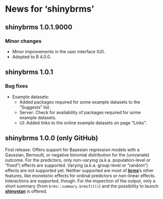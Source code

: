 
<!-- NEWS.md is generated from NEWS.Rmd. Please edit that file -->

# News for ‘shinybrms’

## shinybrms 1.0.1.9000

### Minor changes

  - Minor improvements in the user interface (UI).
  - Adopted to R 4.0.0.

## shinybrms 1.0.1

### Bug fixes

  - Example datasets:
      - Added packages required for some example datasets to the
        “Suggests” list.
      - Server: Check for availability of packages required for some
        example datasets.
      - UI: Added links to the online example datasets on page “Links”.

## shinybrms 1.0.0 (only GitHub)

First release. Offers support for Bayesian regression models with a
Gaussian, Bernoulli, or negative binomial distribution for the
(univariate) outcome. For the predictors, only non-varying (a.k.a.
population-level or “fixed”) effects are supported. Varying (a.k.a.
group-level or “random”) effects are not supported yet. Neither
supported are most of
[**brms**](https://CRAN.R-project.org/package=brms)’s other features,
like monotonic effects for ordinal predictors or non-linear effects.
Interactions are supported, though. For the inspection of the output,
only a short summary (from `brms::summary.brmsfit()`) and the
possibility to launch
[**shinystan**](https://CRAN.R-project.org/package=shinystan) is
offered.
